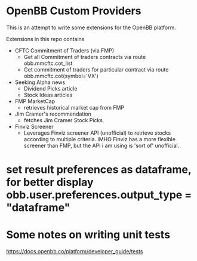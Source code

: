 # OpenBB Custom Providers

This is an attempt to write some extensions for the OpenBB platform.

Extensions in this repo contains
- CFTC Commitment of Traders (via FMP)
  - Get all Commitment of traders contracts via route obb.mmcftc.cot_list
  - Get commitment of traders for particular contract via route obb.mmcftc.cot(symbol='VX')
- Seeking Alpha news
  - Dividend Picks article
  - Stock Ideas articles
- FMP MarketCap 
  - retrieves historical market cap from FMP
- Jim Cramer's recommendation
  - fetches Jim Cramer Stock Picks
- Finviz Screener
  - Leverages Finviz screener API (unofficial) to retrieve stocks according to multiple criteria. IMHO Finviz has 
    a more flexible screener than FMP, but the API i am using is 'sort of' unofficial. 

# set result preferences as dataframe, for better display obb.user.preferences.output_type = "dataframe"

# Some notes on writing unit tests
https://docs.openbb.co/platform/developer_guide/tests 